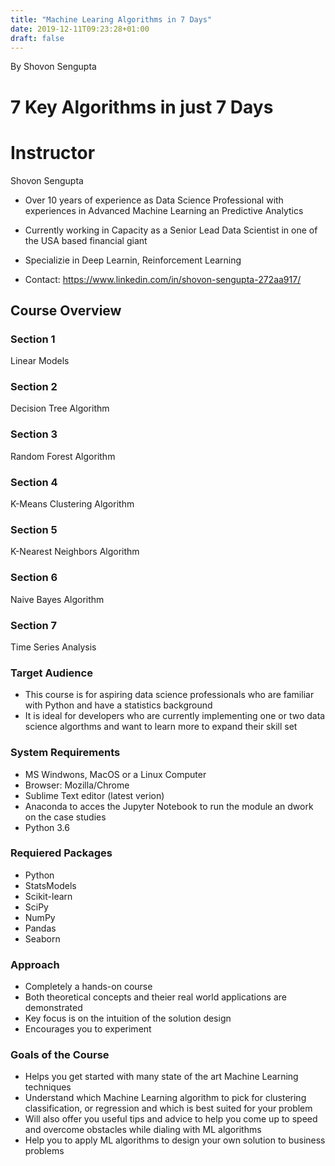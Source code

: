 ```yaml
---
title: "Machine Learing Algorithms in 7 Days"
date: 2019-12-11T09:23:28+01:00
draft: false
---
```


By Shovon Sengupta

# 7 Key Algorithms in just 7 Days

# Instructor 
Shovon Sengupta

- Over 10 years of experience as Data Science Professional with experiences in Advanced Machine Learning an Predictive Analytics

- Currently working in Capacity as a Senior Lead Data Scientist in one of the USA based financial giant
 
- Specializie in Deep Learnin, Reinforcement Learning

- Contact: https://www.linkedin.com/in/shovon-sengupta-272aa917/

## Course Overview

### Section 1

Linear Models

### Section 2

Decision Tree Algorithm

### Section 3

Random Forest Algorithm

### Section 4

K-Means
Clustering Algorithm

### Section 5

K-Nearest
Neighbors Algorithm

### Section 6

Naive Bayes Algorithm

### Section 7 

Time Series Analysis

### Target Audience

- This course is for aspiring data science professionals who are familiar with Python and have a statistics background
- It is ideal for developers who are currently implementing one or two data science algorthms and want to learn more to expand their skill set

### System Requirements

- MS Windwons, MacOS or a Linux Computer
- Browser: Mozilla/Chrome
- Sublime Text editor (latest verion)
- Anaconda to acces the Jupyter Notebook to run the module an dwork on the case studies
- Python 3.6

### Requiered Packages

- Python 
- StatsModels
- Scikit-learn
- SciPy
- NumPy
- Pandas
- Seaborn

### Approach

- Completely a hands-on course
- Both theoretical concepts and theier real world applications are demonstrated
- Key focus is on the intuition of the solution design 
- Encourages you to experiment

### Goals of the Course

- Helps you get started with many state of the art Machine Learning techniques
- Understand which Machine Learning algorithm to pick for clustering classification, or regression and which is best suited for your problem
- Will also offer you useful tips and advice to help you come up to speed and overcome obstacles while dialing with ML algorithms
- Help you to apply ML algorithms to design your own solution to  business problems


